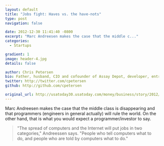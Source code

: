 ```yaml
---
layout: default
title: "Jobs fight: Haves vs. the have-nots"
type: post
navigation: false

date: 2012-12-30 11:41:40 -0800
excerpt: "Marc Andreesen makes the case that the middle c..."
categories:
  - Startups

gradient: 1
image: header-4.jpg
details: false

author: Chris Petersen
bio: Father, husband, CIO and cofounder of Assay Depot, developer, entrepreneur and technologist.
twitter: http://twitter.com/cpetersen
github: http://github.com/cpetersen

original_url: http://usatoday30.usatoday.com/money/business/story/2012/09/16/jobs-fight-haves-vs-the-have-nots/57778406/1
---
```



Marc Andreesen makes the case that the middle class is disappearing and that programmers (engineers in general actually) will rule the world. On the other hand, that is what you would expect a programmer/investor to say.

 > "The spread of computers and the Internet will put jobs in two categories," Andreessen says. "People who tell computers what to do, and people who are told by computers what to do."

